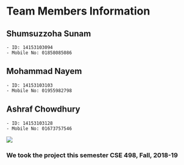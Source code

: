 # Team Members Information


##  Shumsuzzoha Sunam
~~~
- ID: 14153103094
- Mobile No: 01858085086
~~~

## Mohammad Nayem
~~~
- ID: 14153103103
- Mobile No: 01955982798
~~~

## Ashraf Chowdhury
~~~
- ID: 14153103128
- Mobile No: 01673757546
~~~
![](https://user-images.githubusercontent.com/32149904/83940011-2e194e00-a803-11ea-9875-bc8451a92366.png)

### We took the project this semester CSE 498, Fall, 2018-19
